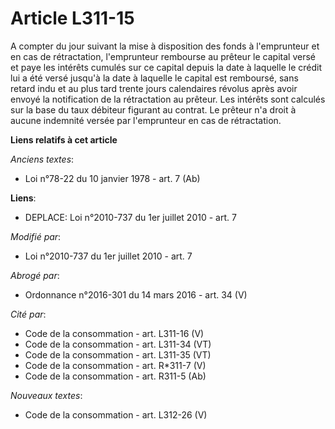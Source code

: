# Article L311-15

A compter du jour suivant la mise à disposition des fonds à l'emprunteur et en cas de rétractation, l'emprunteur rembourse au
prêteur le capital versé et paye les intérêts cumulés sur ce capital depuis la date à laquelle le crédit lui a été versé
jusqu'à la date à laquelle le capital est remboursé, sans retard indu et au plus tard trente jours calendaires révolus après
avoir envoyé la notification de la rétractation au prêteur. Les intérêts sont calculés sur la base du taux débiteur figurant
au contrat. Le prêteur n'a droit à aucune indemnité versée par l'emprunteur en cas de rétractation.

**Liens relatifs à cet article**

_Anciens textes_:

  - Loi n°78-22 du 10 janvier 1978 - art. 7 (Ab)

**Liens**:

  - DEPLACE: Loi n°2010-737 du 1er juillet 2010 - art. 7

_Modifié par_:

  - Loi n°2010-737 du 1er juillet 2010 - art. 7

_Abrogé par_:

  - Ordonnance n°2016-301 du 14 mars 2016 - art. 34 (V)

_Cité par_:

  - Code de la consommation - art. L311-16 (V)
  - Code de la consommation - art. L311-34 (VT)
  - Code de la consommation - art. L311-35 (VT)
  - Code de la consommation - art. R*311-7 (V)
  - Code de la consommation - art. R311-5 (Ab)

_Nouveaux textes_:

  - Code de la consommation - art. L312-26 (V)
